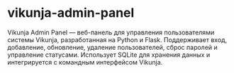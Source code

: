 # vikunja-admin-panel
Vikunja Admin Panel — веб-панель для управления пользователями системы Vikunja, разработанная на Python и Flask. Поддерживает вход, добавление, обновление, удаление пользователей, сброс паролей и управление статусами. Использует SQLite для хранения данных и интегрируется с командным интерфейсом Vikunja.

